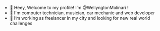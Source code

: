 - 👋 Heey, Welcome to my profile! I’m @WellyngtonMolinari !
- 👀 I'm computer technician, musician, car mechanic and web developer
- 💞️ I’m working as freelancer in my city and looking for new real world challenges

